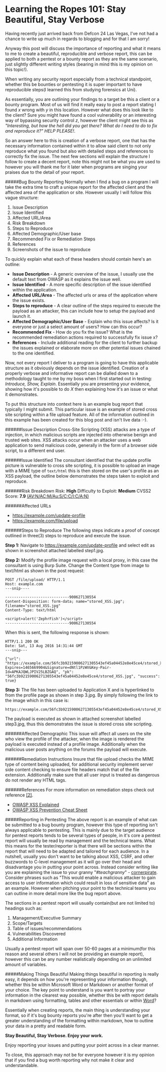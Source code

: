 # Learning the Ropes 101: Stay Beautiful, Stay Verbose

Having recently just arrived back from Defcon 24 Las Vegas, I've not had a chance to write up much in regards to blogging and for that I am sorry! 

Anyway this post will discuss the importance of reporting and what it means to me to create a beautiful, reproducible and verbose report, this can be applied to both a pentest or a bounty report as they are the same scenario, just slightly different writing styles (bearing in mind this is my opinion on this topic!).

When writing any security report especially from a technical standpoint, whether this be bounties or pentesting it is super important to have reproducible steps(I learned this from studying forensics at Uni). 

As essentially, you are outlining your findings to a target be this a client or a bounty program. Most of us will find it really easy to post a report stating I found *x* wrong with *y* in this location. However what does this look like to the client? Sure you might have found a cool vulnerability or an interesting way of bypassing security control *z*, however the client might see this as *"Interesting, but how the hell did you get there? What do I need to do to fix and reproduce it?" HELP PLEASE!*. 

So an answer here to this is creation of a verbose report, one that has the necessary information contained within it to allow said client to not only reproduce what you found but also with detailed steps and references to correctly fix the issue. The next few sections will explain the structure I follow to create a decent report, note this might not be what you are used to however you will thank me for it later when programs are singing your praises due to the detail of your report.

#####Bug Bounty Reporting
Normally when I find a bug on a program I will take the extra time to craft a unique report for the affected client and the affected area of the application or site. However usually I will follow this vague structure:

 1. Issue Description 
 2. Issue Identified
 3. Affected URL/Area
 4. Risk Breakdown
 5. Steps to Reproduce
 6. Affected Demographic/User base
 7. Recommended Fix or Remediation Steps
 8. References
 9. Screenshots of the issue to reproduce

To quickly explain what each of these headers should contain here's an outline:

- **Issue Description** - A generic overview of the issue, I usually use the default text from OWASP as it explains the issue well.
- **Issue Identified** - A more specific description of the issue identified within the application.
- **Affected URL/Area** - The affected urls or area of the application where the issue exists.
- **Steps to reproduce** - A clear outline of the steps required to execute the payload as an attacker, this can include how to setup the payload and launch it.
- **Affected Demographic/User Base** - Explain who this issue affects? Is it everyone or just a select amount of users? How can this occur?
- **Recommended Fix** - How do you fix the issue? What is the recommended remediation actions required to successfully fix issue x?
- **References** - Include additional reading for the client to further backup the issues explained or elaborate more on other potential issues chained to the one identified.

Now, not every report I deliver to a program is going to have this applicable structure as it obviously depends on the issue identified. Creation of a properly verbose and informative report can be dialled down to a methodology taught to me by my boss when I first started out in testing: *Introduce, Show, Explain*. Essentially you are presenting your evidence, showing how it's possible to do *X* then explaining how it's an issue or what it demonstrates. 

To put this structure into context here is an example bug report that typically I might submit. This particular issue is an example of stored cross site scripting within a file upload feature. All of the information outlined in this example has been created for this blog post and isn't live data :-).

######Issue Description
Cross-Site Scripting (XSS) attacks are a type of injection, in which malicious scripts are injected into otherwise benign and trusted web sites. XSS attacks occur when an attacker uses a web application to send malicious code, generally in the form of a browser side script, to a different end user. 

######Issue Identified
The consultant identified that the update profile picture is vulnerable to cross site scripting, it is possible to upload an image with a MIME type of `text/html` this is then stored on the user's profile as an XSS payload, the outline below demonstrates the steps taken to exploit and reproduce.

######Risk Breakdown
Risk: **High**
Difficulty to Exploit: **Medium**
CVSS2 Score: **7.9** [(AV:N/AC:M/Au:S/C:C/I:C/A:N)](https://nvd.nist.gov/cvss.cfm?calculator&version=2&vector=(AV:N/AC:M/Au:S/C:C/I:C/A:N))

######Affected URLs
 - https://example.com/update-profile
 - https://example.com/file/upload

######Steps to Reproduce
The following steps indicate a proof of concept outlined in three(3) steps to reproduce and execute the issue.

**Step 1:**
Navigate to https://example.com/update-profile and select edit as shown in screenshot attached labelled step1.jpg.

**Step 2:**
Modify the profile image request with a local proxy, in this case the consultant is using Burp Suite. Change the Content type from image to text/html as shown in the post request:

    POST /file/upload/ HTTP/1.1
    Host: example.com
    ---snip----
    
    -----------------------------900627130554
    Content-Disposition: form-data; name="stored_XSS.jpg"; filename="stored_XSS.jpg"
    Content-Type: text/html
    
    <script>alert('ZephrFish')</script>
    -----------------------------900627130554

When this is sent, the following response is shown:

    HTTP/1.1 200 OK
    Date: Sat, 13 Aug 2016 14:31:44 GMT
    ---snip---
    
    {"url": "https://example.com/56fc3b92159006271305543ef45a04452e8e45ce4/stored_XSS.jpg?Expires=1465669904&Signature=dNtl1PzWV&Key-Pair-Id=APKAJQWLJPIV25LBZGAQ", "pk": "56fc3b92159006271305543ef45a04452e8e45ce4/stored_XSS.jpg", "success": true}

**Step 3:**
The file has been uploaded to Application X and is hyperlinked to from the profile page as shown in step 3.jpg. By simply following the link to the image which in this case is:

    https://example.com/56fc3b92159006271305543ef45a04452e8e45ce4/stored_XSS.jpg

The payload is executed as shown in attached screenshot labelled step3.jpg, thus this demonstrates the issue is stored cross site scripting.

######Affected Demographic
This issue will affect all users on the site who view the profile of the attacker, when the image is rendered the payload is executed instead of a profile image. Additionally when the malicious user posts anything on the forums the payload will execute.

######Remediation Instructions
Insure that file upload checks the MIME type of content being uploaded, for additional security implement server side content checking to ensure file headers match that of the file extension. Additionally make sure that all user input is treated as dangerous do not render any HTML tags.

######References
For more information on remediation steps check out reference [[2]](https://www.owasp.org/index.php/Cross-site_Scripting_(XSS)).

 - [OWASP XSS Explained](https://www.owasp.org/index.php/Cross-site_Scripting_(XSS))
 - [OWASP XSS Prevention Cheat Sheet](https://www.owasp.org/index.php/XSS_(Cross_Site_Scripting)_Prevention_Cheat_Sheet)

#####Reporting in Pentesting
The above report is an example of what can be submitted to a bug bounty program, however this type of reporting isn't always applicable to pentesting. This is mainly due to the target audience for pentest reports tends to be several types of people, in it's core a pentest report will usually be read by management and the technical teams. What this means for the tester/reporter is that there will be sections within the report that will need to be adapted and tailored for each audience. In a nutshell, usually you don't want to be talking about XSS, CSRF, and other buzzwords to C-level management as it will go over their head and disadvantage you in putting your point across. Instead consider writing like you are explaining the issue to your granny "*#teachgranny*" - [cornerpirate](https://twitter.com/cornerpirate). Consider phrases such as "This would enable a malicious attacker to gain access to user information which could result in loss of sensitive data" as an example. However when pitching your point to the technical teams you can outline in more detail more like the bug report above. 

The sections in a pentest report will usually contain(but are not limited to) headings such as:

 1. Management/Executive Summary
 2. Scope/Targets
 3. Table of issues/recommendations
 4. Vulnerabilities Discovered
 5. Additional Information

Usually a pentest report will span over 50-60 pages at a minimum(for this reason and several others I will not be providing an example report), however this can be any number realistically depending on an unlimited amount of variables.
 

#####Making Things Beautiful
Making things beautiful in reporting is really easy, it depends on how you're representing your information though, whether this be within Microsoft Word or Markdown or another format of your choice. The key point to understand is you want to portray your information in the clearest way possible, whether this be with report details in markdown using formatting, tables and other essentials or within [Word](https://cornerpirate.com/word-tips/)? 

Essentially when creating reports, the main thing is understanding your format, so if it's bug bounty reports you're after then you'll want to get a greater understanding of the formatting within markdown, how to outline your data in a pretty and readable form.


 **Stay Beautiful, Stay Verbose. Enjoy your work.**

Enjoy reporting your issues and putting your point across in a clear manner.

To close, this approach may not be for everyone however it is my opinion that if you find a bug worth reporting why not make it clear and understandable.
